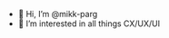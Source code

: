 - 👋 Hi, I’m @mikk-parg
- 👀 I’m interested in all things CX/UX/UI


<!---
mikk-parg/mikk-parg is a ✨ special ✨ repository because its `README.md` (this file) appears on your GitHub profile.
You can click the Preview link to take a look at your changes.
--->
